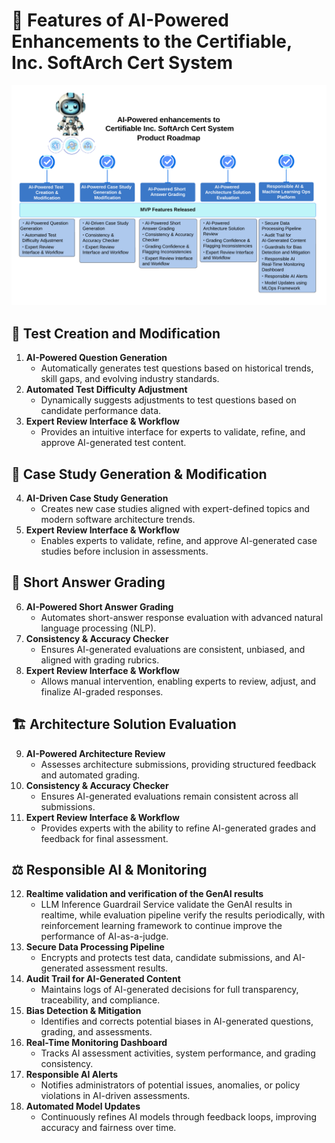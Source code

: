 # 🚀 **Features of AI-Powered Enhancements to the Certifiable, Inc. SoftArch Cert System**

![Certifiable, Inc. SoftArch Cert System’s AI-powered Services - Features and Roadmap](../images/features_and_roadmap/features_and_roadmap.png)

## **🎯 Test Creation and Modification**

1. **AI-Powered Question Generation**
   - Automatically generates test questions based on historical trends, skill gaps, and evolving industry standards.
2. **Automated Test Difficulty Adjustment**
   - Dynamically suggests adjustments to test questions based on candidate performance data.
3. **Expert Review Interface & Workflow**
   - Provides an intuitive interface for experts to validate, refine, and approve AI-generated test content.

## **📖 Case Study Generation & Modification**

4. **AI-Driven Case Study Generation**
   - Creates new case studies aligned with expert-defined topics and modern software architecture trends.
5. **Expert Review Interface & Workflow**
   - Enables experts to validate, refine, and approve AI-generated case studies before inclusion in assessments.

## **🧠 Short Answer Grading**

6. **AI-Powered Short Answer Grading**
   - Automates short-answer response evaluation with advanced natural language processing (NLP).
7. **Consistency & Accuracy Checker**
   - Ensures AI-generated evaluations are consistent, unbiased, and aligned with grading rubrics.
8. **Expert Review Interface & Workflow**
   - Allows manual intervention, enabling experts to review, adjust, and finalize AI-graded responses.

## **🏗️ Architecture Solution Evaluation**

9. **AI-Powered Architecture Review**
   - Assesses architecture submissions, providing structured feedback and automated grading.
10. **Consistency & Accuracy Checker**
    - Ensures AI-generated evaluations remain consistent across all submissions.
11. **Expert Review Interface & Workflow**
    - Provides experts with the ability to refine AI-generated grades and feedback for final assessment.

## **⚖️ Responsible AI & Monitoring**

12. **Realtime validation and verification of the GenAI results**
    - LLM Inference Guardrail Service validate the GenAI results in realtime, while evaluation pipeline verify the results periodically, with reinforcement learning framework to continue improve the performance of AI-as-a-judge.
13. **Secure Data Processing Pipeline**
    - Encrypts and protects test data, candidate submissions, and AI-generated assessment results.
14. **Audit Trail for AI-Generated Content**
    - Maintains logs of AI-generated decisions for full transparency, traceability, and compliance.
15. **Bias Detection & Mitigation**
    - Identifies and corrects potential biases in AI-generated questions, grading, and assessments.
16. **Real-Time Monitoring Dashboard**
    - Tracks AI assessment activities, system performance, and grading consistency.
17. **Responsible AI Alerts**
    - Notifies administrators of potential issues, anomalies, or policy violations in AI-driven assessments.
18. **Automated Model Updates**
    - Continuously refines AI models through feedback loops, improving accuracy and fairness over time.

